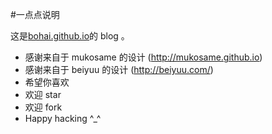 #一点点说明

这是[bohai.github.io](http://bohai.github.io)的 blog 。
* 感谢来自于 mukosame 的设计 (http://mukosame.github.io)
* 感谢来自于 beiyuu 的设计 (http://beiyuu.com/)
* 希望你喜欢
* 欢迎 star
* 欢迎 fork
* Happy hacking ^_^
